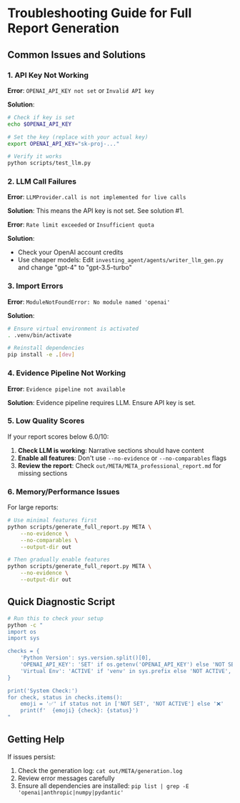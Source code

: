 # Troubleshooting Guide for Full Report Generation

## Common Issues and Solutions

### 1. API Key Not Working

**Error**: `OPENAI_API_KEY not set` or `Invalid API key`

**Solution**:
```bash
# Check if key is set
echo $OPENAI_API_KEY

# Set the key (replace with your actual key)
export OPENAI_API_KEY="sk-proj-..."

# Verify it works
python scripts/test_llm.py
```

### 2. LLM Call Failures

**Error**: `LLMProvider.call is not implemented for live calls`

**Solution**: This means the API key is not set. See solution #1.

**Error**: `Rate limit exceeded` or `Insufficient quota`

**Solution**: 
- Check your OpenAI account credits
- Use cheaper models: Edit `investing_agent/agents/writer_llm_gen.py` and change "gpt-4" to "gpt-3.5-turbo"

### 3. Import Errors

**Error**: `ModuleNotFoundError: No module named 'openai'`

**Solution**:
```bash
# Ensure virtual environment is activated
. .venv/bin/activate

# Reinstall dependencies
pip install -e .[dev]
```

### 4. Evidence Pipeline Not Working

**Error**: `Evidence pipeline not available`

**Solution**: Evidence pipeline requires LLM. Ensure API key is set.

### 5. Low Quality Scores

If your report scores below 6.0/10:

1. **Check LLM is working**: Narrative sections should have content
2. **Enable all features**: Don't use `--no-evidence` or `--no-comparables` flags
3. **Review the report**: Check `out/META/META_professional_report.md` for missing sections

### 6. Memory/Performance Issues

For large reports:
```bash
# Use minimal features first
python scripts/generate_full_report.py META \
    --no-evidence \
    --no-comparables \
    --output-dir out

# Then gradually enable features
python scripts/generate_full_report.py META \
    --no-evidence \
    --output-dir out
```

## Quick Diagnostic Script

```bash
# Run this to check your setup
python -c "
import os
import sys

checks = {
    'Python Version': sys.version.split()[0],
    'OPENAI_API_KEY': 'SET' if os.getenv('OPENAI_API_KEY') else 'NOT SET',
    'Virtual Env': 'ACTIVE' if 'venv' in sys.prefix else 'NOT ACTIVE',
}

print('System Check:')
for check, status in checks.items():
    emoji = '✅' if status not in ['NOT SET', 'NOT ACTIVE'] else '❌'
    print(f'  {emoji} {check}: {status}')
"
```

## Getting Help

If issues persist:
1. Check the generation log: `cat out/META/generation.log`
2. Review error messages carefully
3. Ensure all dependencies are installed: `pip list | grep -E 'openai|anthropic|numpy|pydantic'`